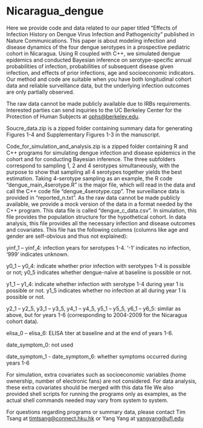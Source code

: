 # Nicaragua_dengue

Here we provide code and data related to our paper titled “Effects of Infection History on Dengue Virus Infection and Pathogenicity” published in Nature Communications. This paper is about modeling infection and disease dynamics of the four dengue serotypes in a prospective pediatric cohort in Nicaragua. Using R coupled with C++, we simulated dengue epidemics and conducted Bayesian inference on serotype-specific annual probabilities of infection, probabilities of subsequent disease given infection, and effects of prior infections, age and socioeconomic indicators. Our method and code are suitable when you have both longitudinal cohort data and reliable surveillance data, but the underlying infection outcomes are only partially observed.

The raw data cannot be made publicly available due to IRBs requirements. Interested parties can send inquiries to the UC Berkeley Center for the Protection of Human Subjects at ophs@berkeley.edu.

Soucre_data.zip is a zipped folder containing summary data for generating Figures 1-4 and Supplementary Figures 1-3  in the manuscript.

Code_for_simulation_and_analysis.zip is a zipped folder containing R and C++ programs for simulating dengue infection and disease epidemics in the cohort and for conducting Bayesian inference. The three subfolders correspond to sampling 1, 2 and 4 serotypes simultaneously, with the purpose to show that sampling all 4 serotypes together yields the best estimation. Taking 4-serotype sampling as an example, the R code “dengue_main_4serotype.R” is the major file, which will read in the data and call the C++ code file “dengue_4serotype.cpp”. The surveillance data is provided in “reported_n.txt”. As the raw data cannot be made publicly available, we provide a mock version of the data in a format needed by the C++ program. This data file is called “dengue_c_data.csv”. In simulation, this file provides the population structure for the hypothetical cohort. In data analysis, this file provides all the necessary infection and disease outcomes and covariates. This file has the following columns (columns like age and gender are self-obvious and thus not explained):

yinf_1 – yinf_4: infection years for serotypes 1-4. ‘-1’ indicates no infection, ‘999’ indicates unknown.

y0_1 – y0_4: indicate whether prior infection with serotypes 1-4 is possible or not; y0_5 indicates whether dengue-naïve at baseline is possible or not.

y1_1 – y1_4:  indicate whether infection with serotype 1-4 during year 1 is possible or not. y1_5 indicates whether no infection at all during year 1 is possible or not.

y2_1 – y2_5, y3_1 – y3_5, y4_1 – y4_5, y5_1 – y5_5, y6_1 – y6_5: similar as above, but for years 1-6 (corresponding to 2004-2009 for the Nicaragua cohort data).

elisa_0 – elisa_6: ELISA titer at baseline and at the end of years 1-6.

date_symptom_0: not used

date_symptom_1 - date_symptom_6: whether symptoms occurred during years 1-6

For simulation, extra covariates such as socioeconomic variables (home ownership, number of electronic fans) are not considered. For data analysis, these extra covariates should be merged with this data file
We also provided shell scripts for running the programs only as examples, as the actual shell commands needed may vary from system to system.
 
For questions regarding programs or summary data, please contact Tim Tsang at  timtsang@connect.hku.hk or Yang Yang at yangyang@ufl.edu

